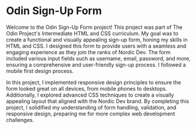 # Odin Sign-Up Form

Welcome to the Odin Sign-Up Form project! This project was part of The Odin Project's Intermediate HTML and CSS curriculum. My goal was to create a functional and visually appealing sign-up form, honing my skills in HTML and CSS. I designed this form to provide users with a seamless and engaging experience as they join the ranks of Nordic Dev. The form included various input fields such as username, email, password, and more, ensuring a comprehensive and user-friendly sign-up process. I followed a mobile first design process.

In this project, I implemented responsive design principles to ensure the form looked great on all devices, from mobile phones to desktops. Additionally, I explored advanced CSS techniques to create a visually appealing layout that aligned with the Nordic Dev brand. By completing this project, I solidified my understanding of form handling, validation, and responsive design, preparing me for more complex web development challenges.
